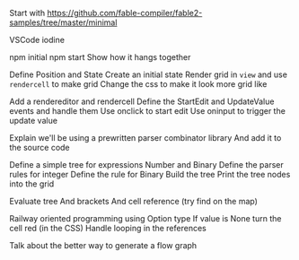
Start with https://github.com/fable-compiler/fable2-samples/tree/master/minimal

VSCode iodine

npm initial
npm start
Show how it hangs together


Define Position and State 
Create an initial state
Render grid in `view` and use `rendercell` to make grid
Change the css to make it look more grid like

Add a rendereditor and rendercell
Define the StartEdit and UpdateValue events and handle them
Use onclick to start edit
Use oninput to trigger the update value

Explain we'll be using a prewritten parser combinator library
And add it to the source code

Define a simple tree for expressions Number and Binary
Define the parser rules for integer
Define the rule for Binary
Build the tree
Print the tree nodes into the grid

Evaluate tree
And brackets
And cell reference (try find on the map)

Railway oriented programming using Option type
If value is None turn the cell red (in the CSS)
Handle looping in the references

Talk about the better way to generate a flow graph
